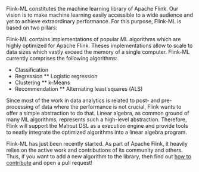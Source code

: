 Flink-ML constitutes the machine learning library of Apache Flink.
Our vision is to make machine learning easily accessible to a wide audience and yet to achieve extraordinary performance.
For this purpose, Flink-ML is based on two pillars:

Flink-ML contains implementations of popular ML algorithms which are highly optimized for Apache Flink.
Theses implementations allow to scale to data sizes which vastly exceed the memory of a single computer.
Flink-ML currently comprises the following algorithms:

* Classification
* Regression
** Logistic regression
* Clustering
** k-Means
* Recommendation
** Alternating least squares (ALS)

Since most of the work in data analytics is related to post- and pre-processing of data where the performance is not crucial, Flink wants to offer a simple abstraction to do that.
Linear algebra, as common ground of many ML algorithms, represents such a high-level abstraction.
Therefore, Flink will support the Mahout DSL as a execution engine and provide tools to neatly integrate the optimized algorithms into a linear algebra program.

Flink-ML has just been recently started.
As part of Apache Flink, it heavily relies on the active work and contributions of its community and others.
Thus, if you want to add a new algorithm to the library, then find out [how to contribute]((http://flink.apache.org/how-to-contribute.html)) and open a pull request!